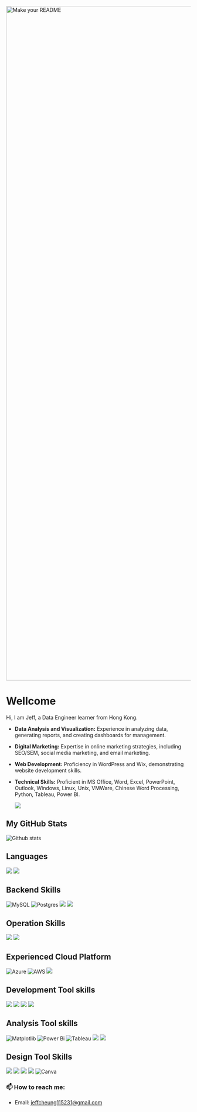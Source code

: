 <img width="1834" alt="Make your README" src="https://github.com/user-attachments/assets/64c21d91-1787-49c9-86b1-970bf0446c1c">

# Wellcome

Hi, I am Jeff, a Data Engineer learner from Hong Kong. 

* **Data Analysis and Visualization:** Experience in analyzing data, generating reports, and creating dashboards for management.
* **Digital Marketing:** Expertise in online marketing strategies, including SEO/SEM, social media marketing, and email marketing.
* **Web Development:** Proficiency in WordPress and Wix, demonstrating website development skills.
* **Technical Skills:** Proficient in MS Office, Word, Excel, PowerPoint, Outlook, Windows, Linux, Unix, VMWare, Chinese Word Processing, Python, Tableau, Power BI.


  <img src="https://skillicons.dev/icons?i=py,docker,mongo,postgres,mysql,react,aws,azure,gcp,git,figma,linux)" />
</a>

## My GitHub Stats

![Github stats](https://github-readme-stats.vercel.app/api?username=jeffcheung115231&show_icons=true&count_private=true)

## Languages

![](https://img.shields.io/badge/-Python-3776AB?style=for-the-badge&logo=python&logoColor=white)
![](https://img.shields.io/badge/-HTML-E34F26?style=for-the-badge&logo=html5&logoColor=white)


## Backend Skills

![MySQL](https://img.shields.io/badge/mysql-4479A1.svg?style=for-the-badge&logo=mysql&logoColor=white)
![Postgres](https://img.shields.io/badge/postgres-%23316192.svg?style=for-the-badge&logo=postgresql&logoColor=white)
![](https://img.shields.io/badge/-Mongo%20DB-47A248?style=for-the-badge&logo=mongodb&logoColor=white)
![](https://img.shields.io/badge/MariaDB-003545?style=for-the-badge&logo=mariadb&logoColor=white)


## Operation Skills

![](https://img.shields.io/badge/-Github%20Actions-2088FF?style=for-the-badge&logo=github%20actions&logoColor=white)
![](https://img.shields.io/badge/-Docker-2496ED?style=for-the-badge&logo=docker&logoColor=white)

## Experienced Cloud Platform

![Azure](https://img.shields.io/badge/azure-%230072C6.svg?style=for-the-badge&logo=microsoftazure&logoColor=white)
![AWS](https://img.shields.io/badge/AWS-%23FF9900.svg?style=for-the-badge&logo=amazon-aws&logoColor=white)
![](https://img.shields.io/badge/-Google%20Cloud-4285F4?style=for-the-badge&logo=google%20cloud&logoColor=white)

## Development Tool skills

![](https://img.shields.io/badge/-Jira-0052CC?style=for-the-badge&logo=jira&logoColor=white)
![](https://img.shields.io/badge/-VS%20Code-007ACC?style=for-the-badge&logo=visual%20studio%20code&logoColor=white)
![](https://img.shields.io/badge/-Git-F05032?style=for-the-badge&logo=git&logoColor=white)
![](https://img.shields.io/badge/-Github-181717?style=for-the-badge&logo=github&logoColor=white)

## Analysis Tool skills

![Matplotlib](https://img.shields.io/badge/Matplotlib-%23ffffff.svg?style=for-the-badge&logo=Matplotlib&logoColor=black)
![Power Bi](https://img.shields.io/badge/power_bi-F2C811?style=for-the-badge&logo=powerbi&logoColor=black)
![Tableau](https://img.shields.io/badge/Tableau-E97627?style=for-the-badge&logo=Tableau&logoColor=white)
![](https://img.shields.io/badge/-Google%20Analytics-E37400?style=for-the-badge&logo=google%20analytics&logoColor=white)
![](https://img.shields.io/badge/-Facebook%20Pixel-1877F2?style=for-the-badge&logo=facebook&logoColor=white)

## Design Tool Skills

![](https://img.shields.io/badge/-Figma-F24E1E?style=for-the-badge&logo=figma&logoColor=white)
![](https://img.shields.io/badge/-Adobe%20Photoshop-31A8FF?style=for-the-badge&logo=adobe%20photoshop&logoColor=white)
![](https://img.shields.io/badge/Adobe%20Illustrator-FF9A00?style=for-the-badge&logo=adobe%20illustrator&logoColor=white)
![](https://img.shields.io/badge/-Adobe%20After%20Effects-9999FF?style=for-the-badge&logo=adobe%20after%20effects&logoColor=white)
![Canva](https://img.shields.io/badge/Canva-%2300C4CC.svg?style=for-the-badge&logo=Canva&logoColor=white)

### 📫 How to reach me:

- Email: jeffcheung115231@gmail.com
